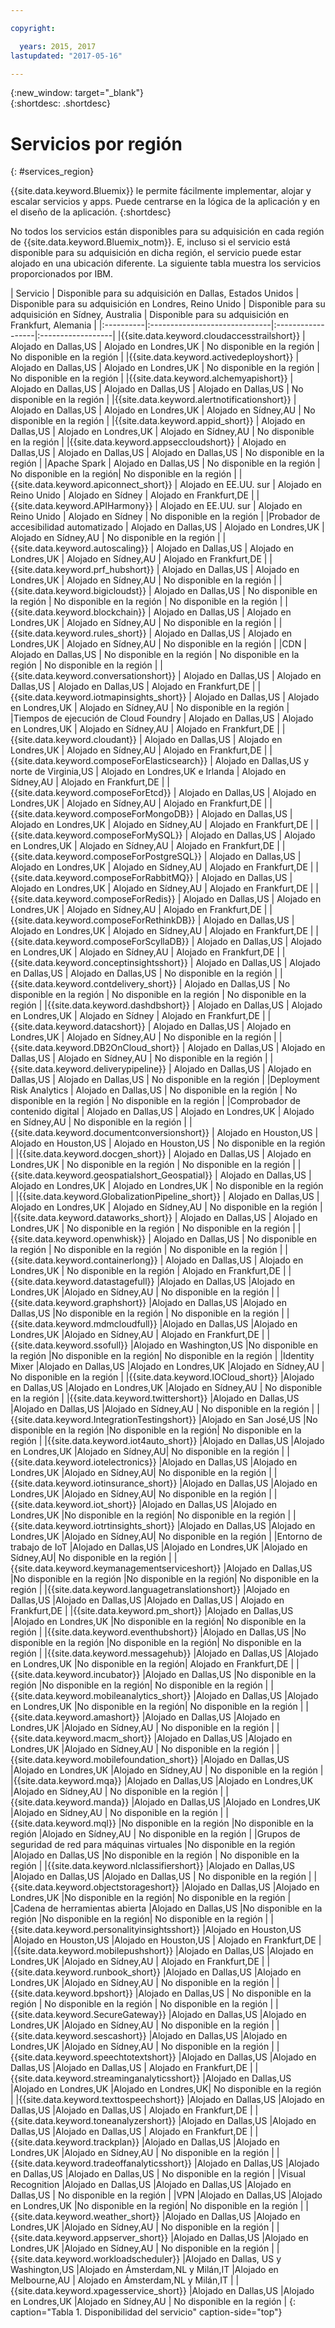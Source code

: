 ```yaml
---

copyright:

  years: 2015, 2017
lastupdated: "2017-05-16"

---
```


{:new_window: target="_blank"}  
{:shortdesc: .shortdesc}


# Servicios por región
{: #services_region}

{{site.data.keyword.Bluemix}} le permite fácilmente implementar, alojar y escalar servicios y apps. Puede centrarse en la lógica de la aplicación y en el diseño de la aplicación. 
{:shortdesc}

No todos los servicios están disponibles para su adquisición en cada región de {{site.data.keyword.Bluemix_notm}}. E, incluso si el servicio está disponible para su adquisición en dicha región, el servicio puede estar alojado en una ubicación diferente. La siguiente tabla muestra los servicios proporcionados por IBM.



| Servicio | Disponible para su adquisición en Dallas, Estados Unidos | Disponible para su adquisición en Londres, Reino Unido | Disponible para su adquisición en Sídney, Australia | Disponible para su adquisición en Frankfurt, Alemania |
|:----------|:------------------------------|:------------------|:------------------|
|{{site.data.keyword.cloudaccesstrailshort}} | Alojado en Dallas,US | Alojado en Londres,UK | No disponible en la región | No disponible en la región |
|{{site.data.keyword.activedeployshort}} | Alojado en Dallas,US | Alojado en Londres,UK | No disponible en la región | No disponible en la región |
|{{site.data.keyword.alchemyapishort}} | Alojado en Dallas,US | Alojado en Dallas,US | Alojado en Dallas,US | No disponible en la región |
|{{site.data.keyword.alertnotificationshort}}	| Alojado en Dallas,US	| Alojado en Londres,UK	| Alojado en Sídney,AU | No disponible en la región |
|{{site.data.keyword.appid_short}} | Alojado en Dallas,US | Alojado en Londres,UK | Alojado en Sídney,AU | No disponible en la región |
|{{site.data.keyword.appseccloudshort}} | Alojado en Dallas,US | Alojado en Dallas,US | Alojado en Dallas,US | No disponible en la región |
|Apache Spark | Alojado en Dallas,US | No disponible en la región | No disponible en la región| No disponible en la región |
|{{site.data.keyword.apiconnect_short}} | Alojado en EE.UU. sur | Alojado en Reino Unido | Alojado en Sídney | Alojado en Frankfurt,DE |
|{{site.data.keyword.APIHarmony}} | Alojado en EE.UU. sur | Alojado en Reino Unido | Alojado en Sídney | No disponible en la región |
|Probador de accesibilidad automatizado | Alojado en Dallas,US | Alojado en Londres,UK | Alojado en Sídney,AU | No disponible en la región |
|{{site.data.keyword.autoscaling}} | Alojado en Dallas,US | Alojado en Londres,UK | Alojado en Sídney,AU | Alojado en Frankfurt,DE |
|{{site.data.keyword.prf_hubshort}}	| Alojado en Dallas,US | Alojado en Londres,UK | Alojado en Sídney,AU | No disponible en la región |
|{{site.data.keyword.bigicloudst}} | Alojado en Dallas,US | No disponible en la región | No disponible en la región | No disponible en la región |
|{{site.data.keyword.blockchain}} | Alojado en Dallas,US | Alojado en Londres,UK | Alojado en Sídney,AU | No disponible en la región |
|{{site.data.keyword.rules_short}} | Alojado en Dallas,US | Alojado en Londres,UK | Alojado en Sídney,AU | No disponible en la región |
|CDN | Alojado en Dallas,US | No disponible en la región | No disponible en la región | No disponible en la región |
|{{site.data.keyword.conversationshort}} | Alojado en Dallas,US | Alojado en Dallas,US | Alojado en Dallas,US | Alojado en Frankfurt,DE |
|{{site.data.keyword.iotmapinsights_short}} | Alojado en Dallas,US | Alojado en Londres,UK | Alojado en Sídney,AU | No disponible en la región |
|Tiempos de ejecución de Cloud Foundry | Alojado en Dallas,US | Alojado en Londres,UK | Alojado en Sídney,AU | Alojado en Frankfurt,DE |
|{{site.data.keyword.cloudant}} | Alojado en Dallas,US | Alojado en Londres,UK | Alojado en Sídney,AU | Alojado en Frankfurt,DE |
|{{site.data.keyword.composeForElasticsearch}} | Alojado en Dallas,US y norte de Virginia,US | Alojado en Londres,UK e Irlanda | Alojado en Sídney,AU | Alojado en Frankfurt,DE |
|{{site.data.keyword.composeForEtcd}}	| Alojado en Dallas,US	| Alojado en Londres,UK	| Alojado en Sídney,AU | Alojado en Frankfurt,DE |
|{{site.data.keyword.composeForMongoDB}} | Alojado en Dallas,US | Alojado en Londres,UK | Alojado en Sídney,AU | Alojado en Frankfurt,DE |
|{{site.data.keyword.composeForMySQL}} | Alojado en Dallas,US | Alojado en Londres,UK | Alojado en Sídney,AU | Alojado en Frankfurt,DE |
|{{site.data.keyword.composeForPostgreSQL}} | Alojado en Dallas,US | Alojado en Londres,UK | Alojado en Sídney,AU | Alojado en Frankfurt,DE |
|{{site.data.keyword.composeForRabbitMQ}}	| Alojado en Dallas,US	| Alojado en Londres,UK | Alojado en Sídney,AU | Alojado en Frankfurt,DE |
|{{site.data.keyword.composeForRedis}} | Alojado en Dallas,US	| Alojado en Londres,UK | Alojado en Sídney,AU | Alojado en Frankfurt,DE |
|{{site.data.keyword.composeForRethinkDB}} | Alojado en Dallas,US | Alojado en Londres,UK | Alojado en Sídney,AU | Alojado en Frankfurt,DE |
|{{site.data.keyword.composeForScyllaDB}} | Alojado en Dallas,US | Alojado en Londres,UK | Alojado en Sídney,AU | Alojado en Frankfurt,DE |
|{{site.data.keyword.conceptinsightsshort}}	| Alojado en Dallas,US	| Alojado en Dallas,US	| Alojado en Dallas,US | No disponible en la región |
|{{site.data.keyword.contdelivery_short}} | Alojado en Dallas,US | No disponible en la región | No disponible en la región | No disponible en la región |
|{{site.data.keyword.dashdbshort}} | Alojado en Dallas,US | Alojado en Londres,UK | Alojado en Sídney | Alojado en Frankfurt,DE |
|{{site.data.keyword.datacshort}}	| Alojado en Dallas,US	| Alojado en Londres,UK	| Alojado en Sídney,AU | No disponible en la región |
|{{site.data.keyword.DB2OnCloud_short}}	| Alojado en Dallas,US	| Alojado en Dallas,US	| Alojado en Sídney,AU | No disponible en la región |
|{{site.data.keyword.deliverypipeline}}	| Alojado en Dallas,US | Alojado en Dallas,US	| Alojado en Dallas,US | No disponible en la región |
|Deployment Risk Analytics | Alojado en Dallas,US | No disponible en la región | No disponible en la región | No disponible en la región |
|Comprobador de contenido digital | Alojado en Dallas,US | Alojado en Londres,UK | Alojado en Sídney,AU | No disponible en la región |
|{{site.data.keyword.documentconversionshort}} | Alojado en Houston,US	| Alojado en Houston,US	| Alojado en Houston,US | No disponible en la región |
|{{site.data.keyword.docgen_short}}	| Alojado en Dallas,US	| Alojado en Londres,UK	| No disponible en la región | No disponible en la región |
|{{site.data.keyword.geospatialshort_Geospatial}}	| Alojado en Dallas,US	| Alojado en Londres,UK	| Alojado en Londres,UK | No disponible en la región |
|{{site.data.keyword.GlobalizationPipeline_short}}	| Alojado en Dallas,US	| Alojado en Londres,UK	| Alojado en Sídney,AU | No disponible en la región |
|{{site.data.keyword.dataworks_short}} | Alojado en Dallas,US | Alojado en Londres,UK | No disponible en la región | No disponible en la región |
|{{site.data.keyword.openwhisk}} | Alojado en Dallas,US | No disponible en la región | No disponible en la región | No disponible en la región |
|{{site.data.keyword.containerlong}} | Alojado en Dallas,US | Alojado en Londres,UK | No disponible en la región | Alojado en Frankfurt,DE |
|{{site.data.keyword.datastagefull}}		|Alojado en Dallas,US		|Alojado en Londres,UK		|Alojado en Sídney,AU | No disponible en la región |
|{{site.data.keyword.graphshort}}       |Alojado en Dallas,US		|Alojado en Dallas,US		|No disponible en la región | No disponible en la región |
|{{site.data.keyword.mdmcloudfull}}		|Alojado en Dallas,US		|Alojado en Londres,UK		|Alojado en Sídney,AU | Alojado en Frankfurt,DE |
|{{site.data.keyword.ssofull}}			|Alojado en Washington,US		|No disponible en la región		|No disponible en la región| No disponible en la región |
|Identity Mixer		|Alojado en Dallas,US		|Alojado en Londres,UK		|Alojado en Sídney,AU | No disponible en la región |
|{{site.data.keyword.IOCloud_short}}		|Alojado en Dallas,US		|Alojado en Londres,UK		|Alojado en Sídney,AU | No disponible en la región |
|{{site.data.keyword.twittershort}}		|Alojado en Dallas,US		|Alojado en Dallas,US		|Alojado en Sídney,AU | No disponible en la región |
|{{site.data.keyword.IntegrationTestingshort}}	|Alojado en San José,US		|No disponible en la región		|No disponible en la región| No disponible en la región |
|{{site.data.keyword.iot4auto_short}}		|Alojado en Dallas,US		|Alojado en Londres,UK		|Alojado en Sídney,AU| No disponible en la región |
|{{site.data.keyword.iotelectronics}}		|Alojado en Dallas,US		|Alojado en Londres,UK		|Alojado en Sídney,AU| No disponible en la región |
|{{site.data.keyword.iotinsurance_short}}		|Alojado en Dallas,US		|Alojado en Londres,UK		|Alojado en Sídney,AU| No disponible en la región |
|{{site.data.keyword.iot_short}}		|Alojado en Dallas,US		|Alojado en Londres,UK		|No disponible en la región| No disponible en la región |
|{{site.data.keyword.iotrtinsights_short}}		|Alojado en Dallas,US		|Alojado en Londres,UK		|Alojado en Sídney,AU| No disponible en la región |
|Entorno de trabajo de IoT		|Alojado en Dallas,US		|Alojado en Londres,UK		|Alojado en Sídney,AU| No disponible en la región |
|{{site.data.keyword.keymanagementserviceshort}}	|Alojado en Dallas,US		|No disponible en la región		|No disponible en la región| No disponible en la región |
|{{site.data.keyword.languagetranslationshort}}	|Alojado en Dallas,US		|Alojado en Dallas,US		|Alojado en Dallas,US | Alojado en Frankfurt,DE |
|{{site.data.keyword.pm_short}}   |Alojado en Dallas,US		|Alojado en Londres,UK		|No disponible en la región| No disponible en la región |
|{{site.data.keyword.eventhubshort}}		|Alojado en Dallas,US		|No disponible en la región		|No disponible en la región| No disponible en la región |
|{{site.data.keyword.messagehub}}		|Alojado en Dallas,US		|Alojado en Londres,UK		|No disponible en la región| Alojado en Frankfurt,DE |
|{{site.data.keyword.incubator}}		|Alojado en Dallas,US		|No disponible en la región		|No disponible en la región| No disponible en la región |
|{{site.data.keyword.mobileanalytics_short}}		|Alojado en Dallas,US		|Alojado en Londres,UK		|No disponible en la región| No disponible en la región |
|{{site.data.keyword.amashort}}			|Alojado en Dallas,US		|Alojado en Londres,UK			|Alojado en Sídney,AU | No disponible en la región |
|{{site.data.keyword.macm_short}}		|Alojado en Dallas,US		|Alojado en Londres,UK			|Alojado en Sídney,AU | No disponible en la región |
|{{site.data.keyword.mobilefoundation_short}}			|Alojado en Dallas,US		|Alojado en Londres,UK			|Alojado en Sídney,AU | No disponible en la región |
|{{site.data.keyword.mqa}}			|Alojado en Dallas,US		|Alojado en Londres,UK			|Alojado en Sídney,AU | No disponible en la región |
|{{site.data.keyword.manda}}			|Alojado en Dallas,US		|Alojado en Londres,UK		|Alojado en Sídney,AU | No disponible en la región |
|{{site.data.keyword.mql}}			|No disponible en la región		|No disponible en la región		|Alojado en Sídney,AU | No disponible en la región |
|Grupos de seguridad de red para máquinas virtuales 	|No disponible en la región		|Alojado en Dallas,US		|No disponible en la región | No disponible en la región |
|{{site.data.keyword.nlclassifiershort}} 	|Alojado en Dallas,US		|Alojado en Dallas,US		|Alojado en Dallas,US | No disponible en la región |
|{{site.data.keyword.objectstorageshort}}	|Alojado en Dallas,US		|Alojado en Londres,UK		|No disponible en la región| No disponible en la región |
|Cadena de herramientas abierta			|Alojado en Dallas,US		|No disponible en la región		|No disponible en la región| No disponible en la región |
|{{site.data.keyword.personalityinsightsshort}}	|Alojado en Houston,US		|Alojado en Houston,US		|Alojado en Houston,US | Alojado en Frankfurt,DE |
|{{site.data.keyword.mobilepushshort}}				|Alojado en Dallas,US		|Alojado en Londres,UK			|Alojado en Sídney,AU | Alojado en Frankfurt,DE |
|{{site.data.keyword.runbook_short}}				|Alojado en Dallas,US		|Alojado en Londres,UK			|Alojado en Sídney,AU | No disponible en la región |
|{{site.data.keyword.bpshort}}				|Alojado en Dallas,US		| No disponible en la región | No disponible en la región | No disponible en la región |
|{{site.data.keyword.SecureGateway}}		|Alojado en Dallas,US		|Alojado en Londres,UK		|Alojado en Sídney,AU | No disponible en la región |
|{{site.data.keyword.sescashort}}		|Alojado en Dallas,US		|Alojado en Londres,UK		|Alojado en Sídney,AU | No disponible en la región |
|{{site.data.keyword.speechtotextshort}}	|Alojado en Dallas,US		|Alojado en Dallas,US		|Alojado en Dallas,US | Alojado en Frankfurt,DE |
|{{site.data.keyword.streaminganalyticsshort}}	|Alojado en Dallas,US		|Alojado en Londres,UK		|Alojado en Londres,UK| No disponible en la región |
|{{site.data.keyword.texttospeechshort}} 	|Alojado en Dallas,US		|Alojado en Dallas,US		|Alojado en Dallas,US | Alojado en Frankfurt,DE |
|{{site.data.keyword.toneanalyzershort}} 	|Alojado en Dallas,US		|Alojado en Dallas,US		|Alojado en Dallas,US | Alojado en Frankfurt,DE |
|{{site.data.keyword.trackplan}}		|Alojado en Dallas,US		|Alojado en Londres,UK		|Alojado en Sídney,AU | No disponible en la región |
|{{site.data.keyword.tradeoffanalyticsshort}}	|Alojado en Dallas,US		|Alojado en Dallas,US		|Alojado en Dallas,US | No disponible en la región |
|Visual Recognition	|Alojado en Dallas,US		|Alojado en Dallas,US		|Alojado en Dallas,US | No disponible en la región |
|VPN			|Alojado en Dallas,US		|Alojado en Londres,UK		|No disponible en la región| No disponible en la región |
|{{site.data.keyword.weather_short}}		|Alojado en Dallas,US		|Alojado en Londres,UK		|Alojado en Sídney,AU | No disponible en la región |
|{{site.data.keyword.appserver_short}}	|Alojado en Dallas,US		|Alojado en Londres,UK		|Alojado en Sídney,AU | No disponible en la región |
|{{site.data.keyword.workloadscheduler}}	|Alojado en Dallas, US y Washington,US		|Alojado en Ámsterdam,NL y Milán,IT		|Alojado en Melbourne,AU | Alojado en Ámsterdam,NL y Milán,IT |
|{{site.data.keyword.xpagesservice_short}}	|Alojado en Dallas,US		|Alojado en Londres,UK		|Alojado en Sídney,AU | No disponible en la región |
{: caption="Tabla 1. Disponibilidad del servicio" caption-side="top"}
